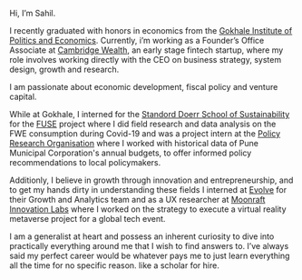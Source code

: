Hi, I’m Sahil. 

I recently graduated with honors in economics from the <u>[Gokhale Institute of Politics and Economics](https://gipe.ac.in/)</u>. Currently, i’m working as a Founder’s Office Associate at [Cambridge Wealth](https://www.cambridgewealth.in/), an early stage fintech startup, where my role involves working directly with the CEO on business strategy, system design, growth and research.   

I am passionate about economic development, fiscal policy and venture capital. 

While at Gokhale, I interned for the [Standord Doerr School of Sustainability]([url](https://sustainability.stanford.edu/)) for the [FUSE](fuse.stanford.edu) project where I did field research and data analysis on the FWE consumption during Covid-19 and was a project intern at the [Policy Research Organisation](policyresearch.in) where I worked with historical data of Pune Municipal Corporation's annual budgets, to offer informed policy recommendations to local policymakers. 

Additionly, I believe in growth through innovation and entrepreneurship, and to get my hands dirty in understanding these fields I interned at [Evolve](evolveinc.io) for their Growth and Analytics team and as a UX researcher at [Moonraft Innovation Labs](moonraft.com) where I worked on the strategy to execute a virtual reality metaverse project for a global tech event.   
 
I am a generalist at heart and possess an inherent curiosity to dive into practically everything around me that I wish to find answers to. I’ve always said my perfect career would be whatever pays me to just learn everything all the time for no specific reason. like a scholar for hire.
